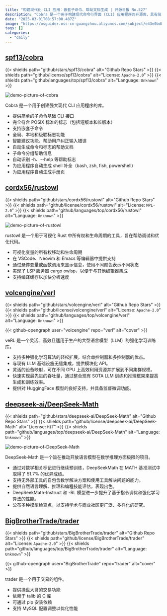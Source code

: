 ```yaml
---
title: "构建现代化 CLI 应用：嵌套子命令、帮助文档生成 | 开源日报 No.527"
description: "Cobra 是一个用于构建现代命令行界面 (CLI) 应用程序的开源库，具有简单的子命令结构，完全符合 POSIX 标准的标志，支持嵌套子命令和多种标志功能，提供智能建议和自动生成帮助文档、命令补全和手册页的功能，旨在提升用户体验和开发效率。"
date: "2025-03-01T08:57:00.487Z"
image: "https://osguider.oss-cn-guangzhou.aliyuncs.com/subject/e43e0bd88c0551972747a0e06c853517.png"
tags: []
categories:
  - "daily"
---
```


## [spf13/cobra](https://github.com/spf13/cobra)

{{< shields path="github/stars/spf13/cobra" alt="Github Repo Stars" >}} {{< shields path="github/license/spf13/cobra" alt="License: `Apache-2.0`" >}} {{< shields path="github/languages/top/spf13/cobra" alt="Language: `Unknown`" >}}

![demo-picture-of-cobra](https://static.osguider.com/subject/github/spf13/cobra/d699dc6ab7116b2b9a5744f667942ec3.png)

Cobra 是一个用于创建强大现代 CLI 应用程序的库。

- 提供简单的子命令基础 CLI 接口
- 完全符合 POSIX 标准的标志（包括短版本和长版本）
- 支持嵌套子命令
- 全局、本地和级联标志功能
- 智能建议功能，帮助用户纠正输入错误
- 自动生成命令和标志的帮助文档
- 子命令分组帮助信息
- 自动识别 -h、--help 等帮助标志
- 为应用程序自动生成 shell 补全（bash, zsh, fish, powershell）
- 为应用程序自动生成手册页
  
## [cordx56/rustowl](https://github.com/cordx56/rustowl)

{{< shields path="github/stars/cordx56/rustowl" alt="Github Repo Stars" >}} {{< shields path="github/license/cordx56/rustowl" alt="License: `MPL-2.0`" >}} {{< shields path="github/languages/top/cordx56/rustowl" alt="Language: `Unknown`" >}}

![demo-picture-of-rustowl](https://static.osguider.com/subject/github/cordx56/rustowl/4a0eaec59245b6db23bb1e5f9d9741a7.png)

rustowl 是一个用于可视化 Rust 中所有权和生命周期的工具，旨在帮助调试和优化代码。

- 可视化变量的所有权移动和生命周期
- 在 VSCode、Neovim 和 Emacs 等编辑器中提供支持
- 通过悬停变量或函数调用来显示信息，使用不同颜色表示不同状态
- 实现了 LSP 服务器 cargo owlsp，以便于与其他编辑器集成
- 支持编译缓存以加快分析速度
  
## [volcengine/verl](https://github.com/volcengine/verl)

{{< shields path="github/stars/volcengine/verl" alt="Github Repo Stars" >}} {{< shields path="github/license/volcengine/verl" alt="License: `Apache-2.0`" >}} {{< shields path="github/languages/top/volcengine/verl" alt="Language: `Unknown`" >}}

{{< github-opengraph user="volcengine" repo="verl" alt="cover" >}}

veRL 是一个灵活、高效且适用于生产的大型语言模型（LLM）的强化学习训练库。

- 支持多种强化学习算法的轻松扩展，结合单控制器和多控制器的优点。
- 与现有 LLM 基础设施无缝集成，提供模块化 API。
- 灵活的设备映射，可在不同 GPU 上高效利用资源并扩展到不同集群规模。
- 快速实现最先进的吞吐量，通过整合现有 SOTA LLM 训练和推理框架来提高生成和训练效率。
- 提供对 HuggingFace 模型的良好支持，并具备监督微调功能。
  
## [deepseek-ai/DeepSeek-Math](https://github.com/deepseek-ai/DeepSeek-Math)

{{< shields path="github/stars/deepseek-ai/DeepSeek-Math" alt="Github Repo Stars" >}} {{< shields path="github/license/deepseek-ai/DeepSeek-Math" alt="License: `MIT`" >}} {{< shields path="github/languages/top/deepseek-ai/DeepSeek-Math" alt="Language: `Unknown`" >}}

![demo-picture-of-DeepSeek-Math](https://static.osguider.com/subject/github/deepseek-ai/DeepSeek-Math/5f4cc59a9e8789fdddb08e0d3fa4729a.png)

DeepSeek-Math 是一个旨在推动开放语言模型在数学推理方面极限的项目。

- 通过对数学相关标记进行继续预训练，DeepSeekMath 在 MATH 基准测试中取得了 51.7% 的优异成绩。
- 支持无外部工具的自包含数学解决方案和使用工具解决问题的能力。
- 提供自然语言理解、推理和编程技能评估，表现出色。
- DeepSeekMath-Instruct 和 -RL 模型进一步提升了基于指令调优和强化学习算法的性能。
- 公布多种模型检查点，以支持学术与商业社区更广泛、多样化的研究。
  
## [BigBrotherTrade/trader](https://github.com/BigBrotherTrade/trader)

{{< shields path="github/stars/BigBrotherTrade/trader" alt="Github Repo Stars" >}} {{< shields path="github/license/BigBrotherTrade/trader" alt="License: `Apache-2.0`" >}} {{< shields path="github/languages/top/BigBrotherTrade/trader" alt="Language: `Unknown`" >}}

{{< github-opengraph user="BigBrotherTrade" repo="trader" alt="cover" >}}

trader 是一个用于交易的组件。

- 提供操盘大哥的交易功能
- 依赖于 talib 的 C 库
- 可通过 pip 安装依赖
- 支持 MySQL 配置调整以优化性能
  
